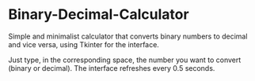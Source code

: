 # Binary-Decimal-Calculator
Simple and minimalist calculator that converts binary numbers to decimal and vice versa, using Tkinter for the interface.

Just type, in the corresponding space, the number you want to convert (binary or decimal). The interface refreshes every 0.5 seconds.
